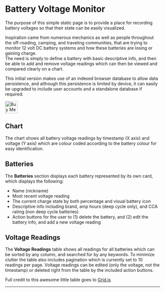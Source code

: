 # Battery Voltage Monitor

The purpose of this simple static page is to provide a place for recording battery voltages so that their state can be easily visualized.

Inspiration came from numerous mechanics as well as people throughout the off-roading, camping, and traveling communities, that are trying to monitor 12 volt DC battery systems and how these batteries are losing or gaining charge.   
The need is simply to define a battery with basic descriptive info, and then be able to add and remove voltage readings which can then be viewed and compared clearly on a chart.

This initial version makes use of an indexed browser database to allow data persistence, and although this persistence is limited by device, it can easily be upgraded to include user accounts and a standalone database if required.

<a href="https://www.buymeacoffee.com/aussiedev81" target="_blank"><img src="https://cdn.buymeacoffee.com/buttons/v2/default-yellow.png" alt="Buy Me A Coffee" style="height: 40px;width: auto;" ></a>

## Chart
The chart shows all battery voltage readings by timestamp (X axis) and voltage (Y axis) which are colour coded according to the battery colour for easy identification.

## Batteries
The **Batteries** section displays each battery represented by its own card, which displays the following: 
- Name (nickname)
- Most recent voltage reading
- The current charge state by both percentage and visual battery icon
- Descriptive info including brand, amp hours (deep cycle only), and CCA rating (non deep cycle batteries)
- Action buttons for the user to (1) delete the battery, and (2) edit the battery info, and add a new voltage reading 

## Voltage Readings
The **Voltage Readings** table shows all readings for all batteries which can be sorted by any column, and searched for by any keywords.
To minimize clutter the table also includes pagination which is currently set to 10 readings per page.
Voltage readings can be edited (only the voltage, not the timestamp) or deleted right from the table by the included action buttons.

Full credit to this awesome little table goes to [Grid.js ](https://gridjs.io)

___

<!--
<script type="text/javascript" src="https://cdnjs.buymeacoffee.com/1.0.0/button.prod.min.js" data-name="bmc-button" data-slug="aussiedev81" data-color="#FFDD00" data-emoji=""  data-font="Cookie" data-text="Buy me a coffee" data-outline-color="#000000" data-font-color="#000000" data-coffee-color="#ffffff" ></script>
-->